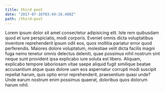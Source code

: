 ```yaml
---
title: third post
date: "2017-07-16T03:49:16.408Z"
path: /third-post
---
```


Lorem ipsum dolor sit amet consectetur adipisicing elit. Iste rem quibusdam quod et iure perspiciatis, modi corporis. Eveniet omnis dicta voluptatibus inventore reprehenderit ipsum odit eos, quos mollitia pariatur error quod perferendis. Maiores dolore voluptatum, molestiae velit dicta facilis magni fuga nemo tenetur omnis delectus deleniti, quae possimus nihil nostrum sint neque sunt provident ipsa explicabo iure soluta est libero. Aliquam, explicabo tempore laboriosam vitae saepe aliquid fugit similique beatae accusantium atque quas dolore uam eos aspernatur corrupti modi suscipit repellat harum, quis optio error reprehenderit, praesentium quasi unde? Unde earum nostrum enim possimus quaerat, doloribus quos dolorum harum nihil.